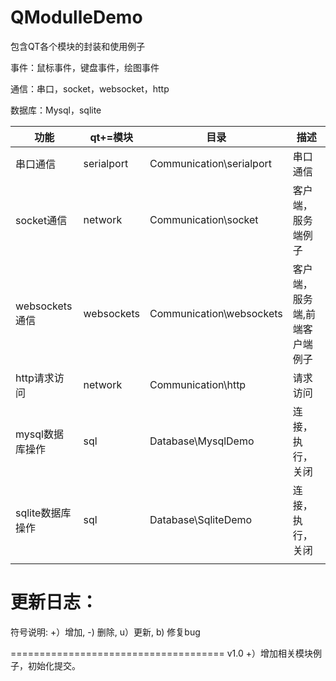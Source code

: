# QModulleDemo

包含QT各个模块的封装和使用例子

事件：鼠标事件，键盘事件，绘图事件

通信：串口，socket，websocket，http

数据库：Mysql，sqlite



| 功能             | qt+=模块   | 目录                     | 描述                          |
| ---------------- | ---------- | ------------------------ | ----------------------------- |
| 串口通信         | serialport | Communication\serialport | 串口通信                      |
| socket通信       | network    | Communication\socket     | 客户端，服务端例子            |
| websockets通信   | websockets | Communication\websockets | 客户端，服务端,前端客户端例子 |
| http请求访问     | network    | Communication\http       | 请求访问                      |
| mysql数据库操作  | sql        | Database\MysqlDemo       | 连接，执行，关闭              |
| sqlite数据库操作 | sql        | Database\SqliteDemo      | 连接，执行，关闭              |
|                  |            |                          |                               |



更新日志：
=====================================

符号说明: 
+）增加, -) 删除, u）更新, b) 修复bug

=====================================
v1.0 
+）增加相关模块例子，初始化提交。

